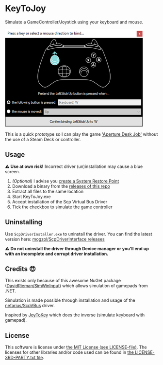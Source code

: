 # KeyToJoy
Simulate a GameController/Joystick using your keyboard and mouse.

![Screenshot showing the key binding process. A controller has one highlighted button and a textbox shows the W button is currently bound to it.](.github/screenshot.png)

This is a quick prototype so I can play the game ['Aperture Desk
Job'](https://store.steampowered.com/app/1902490/Aperture_Desk_Job/)
without the use of a Steam Deck or controller.


## Usage

**⚠ Use at own risk!** Incorrect driver (un)installation may cause a blue
screen.

1. *(Optional)* I advise you [create a System Restore
   Point](https://support.microsoft.com/en-us/windows/create-a-system-restore-point-77e02e2a-3298-c869-9974-ef5658ea3be9)
2. Download a binary from the [releases of this
   repo](https://github.com/luttje/KeyToJoy/releases)
3. Extract all files to the same location
4. Start KeyToJoy.exe
5. Accept installation of the Scp Virtual Bus Driver
6. Tick the checkbox to simulate the game controller


## Uninstalling

Use `ScpDriverInstaller.exe` to uninstall the driver. You can find the
latest version here: [mogzol/ScpDriverInterface
releases](https://github.com/mogzol/ScpDriverInterface/releases)

**⚠ Do not uninstall the driver through Device manager or you'll end up
with an incomplete and corrupt driver installation.**

## Credits 😍

This exists only because of this awesome NuGet package
([DavidRieman/SimWinInput](https://github.com/DavidRieman/SimWinInput))
which allows simulation of gamepads from .NET.

Simulation is made possible through installation and usage of the
[nefarius/ScpVBus](https://github.com/nefarius/ScpVBus) driver. 

Inspired by [JoyToKey](https://joytokey.net/en/) which does the inverse
(simulate keyboard with gamepad).

## License

This software is license under [the MIT License (see
LICENSE-file)](LICENSE). The licenses for other libraries and/or code used
can be found in [the LICENSE-3RD-PARTY.txt file](LICENSE-3RD-PARTY.txt).